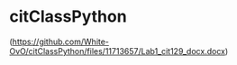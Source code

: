 # citClassPython
(https://github.com/White-OvO/citClassPython/files/11713657/Lab1_cit129_docx.docx)
